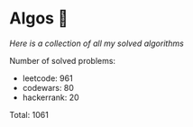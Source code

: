 # Algos 🏯

_Here is a collection of all my solved algorithms_

Number of solved problems:
- leetcode: 961
- codewars: 80
- hackerrank: 20

Total: 1061

